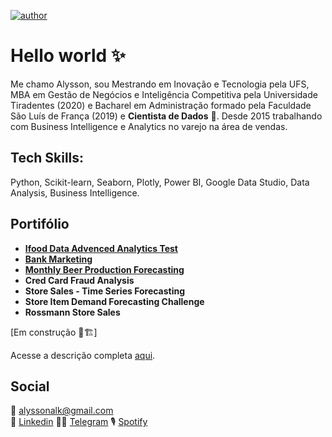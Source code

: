 [![author](https://img.shields.io/badge/author-alysson_guimarães-red.svg)](https://www.linkedin.com/in/guimaraesalysson/)

# Hello world ✨

Me chamo Alysson, sou Mestrando em Inovação e Tecnologia pela UFS, MBA em Gestão de Negócios e Inteligência Competitiva pela Universidade Tiradentes (2020) e Bacharel em Administração formado pela Faculdade São Luís de França (2019) e **Cientista de Dados** 🥰. 
Desde 2015 trabalhando com Business Intelligence e Analytics no varejo na área de vendas.

## Tech Skills: 

Python, Scikit-learn, Seaborn, Plotly, Power BI, Google Data Studio, Data Analysis, Business Intelligence.

## Portifólio<br>
* **[Ifood Data Advenced Analytics Test](https://github.com/k3ybladewielder/ifood)**<br>
* **[Bank Marketing](https://github.com/k3ybladewielder/bank_marketing)**<br>
* **[Monthly Beer Production Forecasting](https://github.com/k3ybladewielder/beer)**
* **Cred Card Fraud Analysis**
* **Store Sales - Time Series Forecasting**
* **Store Item Demand Forecasting Challenge**
* **Rossmann Store Sales**


[Em construção 🚧🏗]

Acesse a descrição completa [aqui](https://github.com/k3ybladewielder/portifolio).

## Social
📧 alyssonalk@gmail.com<br>
💼 [Linkedin](https://www.linkedin.com/in/guimaraesalysson/)
👨‍🚀 [Telegram](t.me/alysson)
🎙 [Spotify](https://open.spotify.com/user/sao5qyutaa7j64zwsojmyq7hq)
